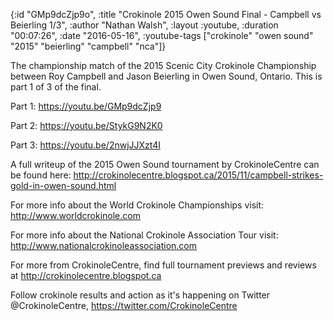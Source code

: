 {:id "GMp9dcZjp9o",
 :title "Crokinole 2015 Owen Sound Final - Campbell vs  Beierling 1/3",
 :author "Nathan Walsh",
 :layout :youtube,
 :duration "00:07:26",
 :date "2016-05-16",
 :youtube-tags
 ["crokinole" "owen sound" "2015" "beierling" "campbell" "nca"]}


The championship match of the 2015 Scenic City Crokinole Championship between Roy Campbell and Jason Beierling in Owen Sound, Ontario. This is part 1 of 3 of the final.

Part 1: https://youtu.be/GMp9dcZjp9

Part 2: https://youtu.be/StykG9N2K0

Part 3: https://youtu.be/2nwjJJXzt4I

A full writeup of the 2015 Owen Sound tournament by CrokinoleCentre can be found here: http://crokinolecentre.blogspot.ca/2015/11/campbell-strikes-gold-in-owen-sound.html

For more info about the World Crokinole Championships visit: http://www.worldcrokinole.com

For more info about the National Crokinole Association Tour visit: http://www.nationalcrokinoleassociation.com

For more from CrokinoleCentre, find full tournament previews and reviews at http://crokinolecentre.blogspot.ca

Follow crokinole results and action as it's happening on Twitter @CrokinoleCentre, https://twitter.com/CrokinoleCentre
